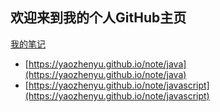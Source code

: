 ## 欢迎来到我的个人GitHub主页

[我的笔记](https://yaozhenyu.github.io/note/java)

* [https://yaozhenyu.github.io/note/java](https://yaozhenyu.github.io/note/java)
* [https://yaozhenyu.github.io/note/javascript](https://yaozhenyu.github.io/note/javascript)



